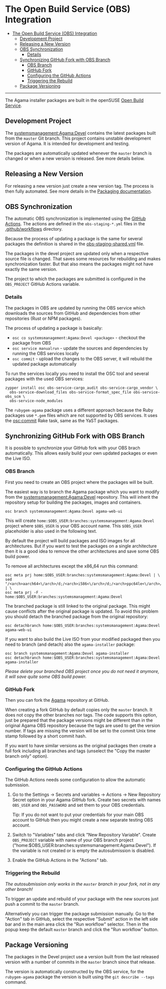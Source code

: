 # The Open Build Service (OBS) Integration

- [The Open Build Service (OBS) Integration](#the-open-build-service-obs-integration)
  - [Development Project](#development-project)
  - [Releasing a New Version](#releasing-a-new-version)
  - [OBS Synchronization](#obs-synchronization)
    - [Details](#details)
  - [Synchronizing GitHub Fork with OBS Branch](#synchronizing-github-fork-with-obs-branch)
    - [OBS Branch](#obs-branch)
    - [GitHub Fork](#github-fork)
    - [Configuring the GitHub Actions](#configuring-the-github-actions)
    - [Triggering the Rebuild](#triggering-the-rebuild)
  - [Package Versioning](#package-versioning)

---

The Agama installer packages are built in the openSUSE [Open Build Service](
https://build.opensuse.org/).

## Development Project

The [systemsmanagement:Agama:Devel](https://build.opensuse.org/project/show/systemsmanagement:Agama:Devel)
contains the latest packages built from the `master` Git branch. This project
contains unstable development version of Agama. It is intended for development
and testing.

The packages are automatically updated whenever the `master` branch is changed
or when a new version is released. See more details below.

## Releasing a New Version

For releasing a new version just create a new version tag. The process is then
fully automated. See more details in the [Packaging documentation](
../PACKAGING.md#bumping-the-version).

## OBS Synchronization

The automatic OBS synchronization is implemented using the [GitHub Actions](
https://github.com/features/actions). The actions are defined in the
`obs-staging-*.yml` files in the [.github/workflows](../.github/workflows)
directory.

Because the process of updating a package is the same for several packages
the definition is shared in the [obs-staging-shared.yml](
../.github/workflows/obs-staging-shared.yml) file.

The packages in the devel project are updated only when a respective source
file is changed. That saves some resources for rebuilding and makes
synchronization faster. But that also means the packages might not have exactly
the same version.

The project to which the packages are submitted is configured in the
`OBS_PROJECT` GitHub Actions variable.

### Details

The packages in OBS are updated by running the OBS service which downloads the
sources from GitHub and dependencies from other repositories (Rust or NPM
packages).

The process of updating a package is basically:

- `osc co systemsmanagement:Agama:Devel <package>` - checkout the package
  from OBS
- `osc service manualrun` - update the sources and dependencies by running
  the OBS services locally
- `osc commit` - upload the changes to the OBS server, it will rebuild the
  updated package automatically

To run the services locally you need to install the OSC tool and several
packages with the used OBS services:

```shell
zypper install osc obs-service-cargo_audit obs-service-cargo_vendor \
  obs-service-download_files obs-service-format_spec_file obs-service-obs_scm \
  obs-service-node_modules
```

The `rubygem-agama` package uses a different approach because the Ruby packages
use `*.gem` files which are not supported by OBS services. It uses the
[osc:commit](https://github.com/openSUSE/packaging_rake_tasks#osccommit) Rake
task, same as the YaST packages.

## Synchronizing GitHub Fork with OBS Branch

It is possible to synchronize your GitHub fork with your OBS brach
automatically. This allows easily build your own updated packages or even the
Live ISO.

### OBS Branch

First you need to create an OBS project where the packages will be built.

The easiest way is to branch the Agama package which you want to modify from the
[systemsmanagement:Agama:Devel](
https://build.opensuse.org/project/show/systemsmanagement:Agama:Devel)
repository. This will inherit the repository setup for building the packages,
images and containers.

``` shell
osc branch systemsmanagement:Agama:Devel agama-web-ui
```

This will create `home:$OBS_USER:branches:systemsmanagement:Agama:Devel`
project where `$OBS_USER` is your OBS account name. This `$OBS_USER` placeholder
is also used in the following text.

By default the project will build packages and ISO images for all architectures.
But if you want to test the packages on a single architecture then it is a good
idea to remove the other architectures and save some OBS build power.

To remove all architectures except the x86_64 run this command:

``` shell
osc meta prj home:$OBS_USER:branches:systemsmanagement:Agama:Devel | \
sed "/<arch>aarch64<\/arch>/d;/<arch>i586<\/arch>/d;/<arch>ppc64le<\/arch>/d;/<arch>s390x<\/arch>/d;" | \
osc meta prj -F - home:$OBS_USER:branches:systemsmanagement:Agama:Devel
```

The branched package is still linked to the original package. This might cause
conflicts after the original package is updated. To avoid this problem you
should detach the branched package from the original repository:

``` shell
osc detachbranch home:$OBS_USER:branches:systemsmanagement:Agama:Devel agama-web-ui
```

If you want to also build the Live ISO from your modified packaged then you need
to branch (and detach) also the `agama-installer` package:

``` shell
osc branch systemsmanagement:Agama:Devel agama-installer
osc detachbranch home:$OBS_USER:branches:systemsmanagement:Agama:Devel agama-installer
```

*Please delete your branched OBS project once you do not need it anymore, it
will save quite some OBS build power.*

### GitHub Fork

Then you can fork the [Agama](https://github.com/openSUSE/agama) repository at
GitHub.

When creating a fork GitHub by default copies only the `master` branch. It does
not copy the other branches nor tags. The code supports this option, just be
prepared that the package versions might be different than in the original Agama
OBS repository because the tags are used to get the version number. If tags are
missing the version will be set to the commit Unix time stamp followed by a
short commit hash.

If you want to have similar versions as the original packages then create a full
fork including all branches and tags (unselect the "Copy the master branch only"
option).

### Configuring the GitHub Actions

The GitHub Actions needs some configuration to allow the automatic submission.

1. Go to the Settings -> Secrets and variables -> Actions -> New Repository
   Secret option in your Agama GitHub fork. Create two secrets with names
   `OBS_USER` and `OBS_PASSWORD` and set them to your OBS credentials.

   Tip: If you do not want to put your credentials for your main OBS account
   to GitHub then you might create a new separate testing OBS account.

2. Switch to "Variables" tabs and click "New Repository Variable".
   Create `OBS_PROJECT` variable with name of your OBS branch project
   ("home:$OBS_USER:branches:systemsmanagement:Agama:Devel"). If the variable
   is not created or is empty the autosubmission is disabled.

3. Enable the GitHub Actions in the "Actions" tab.

### Triggering the Rebuild

*The autosubmission only works in the `master` branch in your fork, not in any
other branch!*

To trigger an update and rebuild of your package with the new sources just push
a commit to the `master` branch.

Alternatively you can trigger the package submission manually. Go to the
"Action" tab in GitHub, select the respective "Submit" action in the left side
bar and in the main area click the "Run workflow" selector. Then in the popup
keep the default `master` branch and click the "Run workflow" button.

## Package Versioning

The packages in the Devel project use a version built from the last released
version with a number of commits in the `master` branch since that release.

The version is automatically constructed by the OBS service, for the
`rubygem-agama` package the version is built using the `git describe --tags`
command.
